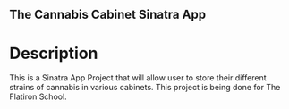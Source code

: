The Cannabis Cabinet Sinatra App
---

# Description

This is a Sinatra App Project that will allow user to store their different strains of cannabis in various cabinets. This project is being done for The Flatiron School.

